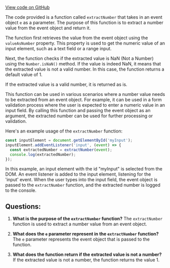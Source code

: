 [View code on GitHub](https://github.com/igorkamyshev/farfetched/apps/showcase/forest-real-world-breaking-bad/src/shared/dom.ts)

The code provided is a function called `extractNumber` that takes in an event object `e` as a parameter. The purpose of this function is to extract a number value from the event object and return it. 

The function first retrieves the value from the event object using the `valueAsNumber` property. This property is used to get the numeric value of an input element, such as a text field or a range input. 

Next, the function checks if the extracted value is NaN (Not a Number) using the `Number.isNaN()` method. If the value is indeed NaN, it means that the extracted value is not a valid number. In this case, the function returns a default value of 1.

If the extracted value is a valid number, it is returned as is.

This function can be used in various scenarios where a number value needs to be extracted from an event object. For example, it can be used in a form validation process where the user is expected to enter a numeric value in an input field. By calling this function and passing the event object as an argument, the extracted number can be used for further processing or validation.

Here's an example usage of the `extractNumber` function:

```javascript
const inputElement = document.getElementById('myInput');
inputElement.addEventListener('input', (event) => {
  const extractedNumber = extractNumber(event);
  console.log(extractedNumber);
});
```

In this example, an input element with the id "myInput" is selected from the DOM. An event listener is added to the input element, listening for the 'input' event. When the user types into the input field, the event object is passed to the `extractNumber` function, and the extracted number is logged to the console.
## Questions: 
 1. **What is the purpose of the `extractNumber` function?**
The `extractNumber` function is used to extract a number value from an event object.

2. **What does the `e` parameter represent in the `extractNumber` function?**
The `e` parameter represents the event object that is passed to the function.

3. **What does the function return if the extracted value is not a number?**
If the extracted value is not a number, the function returns the value 1.